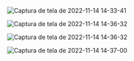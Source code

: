 ![Captura de tela de 2022-11-14 14-33-41](https://user-images.githubusercontent.com/96545053/201728146-a451fcab-304e-4bed-96f3-e0a14ca14a5e.png)

![Captura de tela de 2022-11-14 14-36-32](https://user-images.githubusercontent.com/96545053/201728154-813cfad7-39e8-480c-8667-76c9b57faedc.png)

![Captura de tela de 2022-11-14 14-36-32](https://user-images.githubusercontent.com/96545053/201728192-f57bf458-9657-40b0-ab58-2bcfe9caa5f7.png)

![Captura de tela de 2022-11-14 14-37-00](https://user-images.githubusercontent.com/96545053/201728216-8f13f7b6-7be0-4edf-a46b-51d77ed141f0.png)
